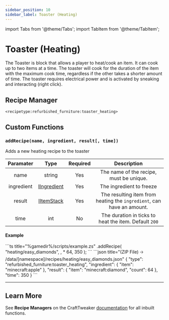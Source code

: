 ```yaml
---
sidebar_position: 10
sidebar_label: Toaster (Heating)
---
```


import Tabs from '@theme/Tabs';
import TabItem from '@theme/TabItem';

# Toaster (Heating)

The Toaster is block that allows a player to heat/cook an item. It can cook up to two items at a time. The toaster will cook for the duration of the item with the maximum cook time, regardless if the other takes a shorter amount of time. The toaster requires electrical power and is activated by sneaking and interacting (right click).

## Recipe Manager
`<recipetype:refurbished_furniture:toaster_heating>`

## Custom Functions

### `addRecipe(name, ingredient, result[, time])`

Adds a new heating recipe to the toaster

| Paramater  |                                          Type                                           | Required |                              Description                              |
| :--------: | :-------------------------------------------------------------------------------------: | :------: | :-------------------------------------------------------------------: |
|    name    |                                         string                                          |   Yes    |                The name of the recipe, must be unique.                |
| ingredient | [IIngredient](https://docs.blamejared.com/1.20.4/en/vanilla/api/ingredient/IIngredient) |   Yes    |                       The ingredient to freeze                        |
|   result   |     [IItemStack](https://docs.blamejared.com/1.20.4/en/vanilla/api/item/IItemStack)     |   Yes    | The resulting item from heating the `ingredient`, can have an amount. |
|    time    |                                           int                                           |    No    |         The duration in ticks to heat the item. Default `200`         |

#### Example
<Tabs>
  <TabItem value="zenscript" label="ZenScript" default>
    ```ts title="%gamedir%/scripts/example.zs"
    <recipetype:refurbished_furniture:toaster_heating>.addRecipe(
        "heating/easy_diamonds",
        <item:minecraft:apple>, 
        <item:minecraft:diamond> * 64,
        350
    );
    ```
  </TabItem>
  <TabItem value="json" label="Datapack Equivelant">
    ```json title="(ZIP File) 🡢 /data/[namespace]/recipes/heating/easy_diamonds.json"
    {
        "type": "refurbished_furniture:toaster_heating",
        "ingredient": {
            "item": "minecraft:apple"
        },
        "result": {
            "item": "minecraft:diamond",
            "count": 64
        },
        "time": 350
    } 
    ```
  </TabItem>
</Tabs>

---

## Learn More

See **Recipe Managers** on the CraftTweaker [documentation](https://docs.blamejared.com/1.20.4/en/tutorial/Recipes/RecipeManagers) for all inbuilt functions.